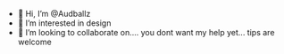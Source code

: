 - 👋 Hi, I’m @Audballz
- 👀 I’m interested in design
- 💞️ I’m looking to collaborate on.... you dont want my help yet... tips are welcome

<!---
Audballz/Audballz is a ✨ special ✨ repository because its `README.md` (this file) appears on your GitHub profile.
You can click the Preview link to take a look at your changes.
--->
